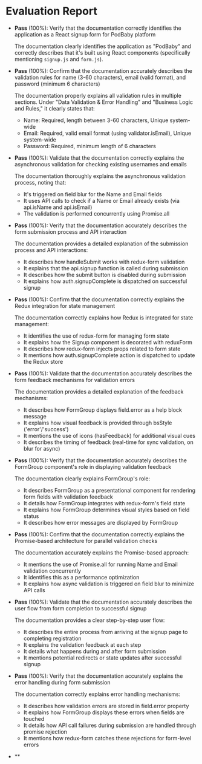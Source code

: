# Evaluation Report

- **Pass** (100%): Verify that the documentation correctly identifies the application as a React signup form for PodBaby platform
    
    The documentation clearly identifies the application as "PodBaby" and correctly describes that it's built using React components (specifically mentioning `signup.js` and `form.js`).

- **Pass** (100%): Confirm that the documentation accurately describes the validation rules for name (3-60 characters), email (valid format), and password (minimum 6 characters)
    
    The documentation properly explains all validation rules in multiple sections. Under "Data Validation & Error Handling" and "Business Logic and Rules," it clearly states that:
    - Name: Required, length between 3-60 characters, Unique system-wide
    - Email: Required, valid email format (using validator.isEmail), Unique system-wide
    - Password: Required, minimum length of 6 characters

- **Pass** (100%): Validate that the documentation correctly explains the asynchronous validation for checking existing usernames and emails
    
    The documentation thoroughly explains the asynchronous validation process, noting that:
    - It's triggered on field blur for the Name and Email fields
    - It uses API calls to check if a Name or Email already exists (via api.isName and api.isEmail)
    - The validation is performed concurrently using Promise.all

- **Pass** (100%): Verify that the documentation accurately describes the form submission process and API interaction
    
    The documentation provides a detailed explanation of the submission process and API interactions:
    - It describes how handleSubmit works with redux-form validation
    - It explains that the api.signup function is called during submission
    - It describes how the submit button is disabled during submission
    - It explains how auth.signupComplete is dispatched on successful signup

- **Pass** (100%): Confirm that the documentation correctly explains the Redux integration for state management
    
    The documentation correctly explains how Redux is integrated for state management:
    - It identifies the use of redux-form for managing form state
    - It explains how the Signup component is decorated with reduxForm
    - It describes how redux-form injects props related to form state
    - It mentions how auth.signupComplete action is dispatched to update the Redux store

- **Pass** (100%): Validate that the documentation accurately describes the form feedback mechanisms for validation errors
    
    The documentation provides a detailed explanation of the feedback mechanisms:
    - It describes how FormGroup displays field.error as a help block message
    - It explains how visual feedback is provided through bsStyle ('error'/'success')
    - It mentions the use of icons (hasFeedback) for additional visual cues
    - It describes the timing of feedback (real-time for sync validation, on blur for async)

- **Pass** (100%): Verify that the documentation accurately describes the FormGroup component's role in displaying validation feedback
    
    The documentation clearly explains FormGroup's role:
    - It describes FormGroup as a presentational component for rendering form fields with validation feedback
    - It details how FormGroup integrates with redux-form's field state
    - It explains how FormGroup determines visual styles based on field status
    - It describes how error messages are displayed by FormGroup

- **Pass** (100%): Confirm that the documentation correctly explains the Promise-based architecture for parallel validation checks
    
    The documentation accurately explains the Promise-based approach:
    - It mentions the use of Promise.all for running Name and Email validation concurrently
    - It identifies this as a performance optimization
    - It explains how async validation is triggered on field blur to minimize API calls

- **Pass** (100%): Validate that the documentation accurately describes the user flow from form completion to successful signup
    
    The documentation provides a clear step-by-step user flow:
    - It describes the entire process from arriving at the signup page to completing registration
    - It explains the validation feedback at each step
    - It details what happens during and after form submission
    - It mentions potential redirects or state updates after successful signup

- **Pass** (100%): Verify that the documentation accurately explains the error handling during form submission
    
    The documentation correctly explains error handling mechanisms:
    - It describes how validation errors are stored in field.error property
    - It explains how FormGroup displays these errors when fields are touched
    - It details how API call failures during submission are handled through promise rejection
    - It mentions how redux-form catches these rejections for form-level errors

- **